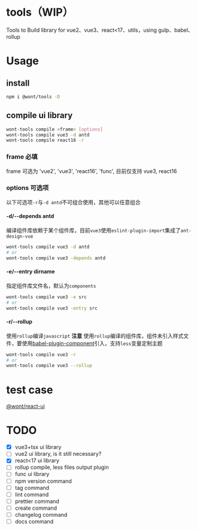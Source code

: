 # tools（WIP）

Tools to Build library for vue2、vue3、react&lt;17、utils，using gulp、babel、rollup

# Usage

## install

```bash
npm i @wont/tools -D
```

## compile ui library

```bash
wont-tools compile <frame> [options]
wont-tools compile vue3 -d antd
wont-tools compile react16 -r
```

### frame 必填

frame 可选为 'vue2', 'vue3', 'react16', 'func', 目前仅支持 vue3, react16

### options 可选项

以下可选项`-r`与`-d antd`不可组合使用，其他可以任意组合

#### -d/--depends antd

编译组件库依赖于某个组件库，目前`vue3`使用`eslint-plugin-import`集成了`ant-design-vue`

```bash
wont-tools compile vue3 -d antd
# or
wont-tools compile vue3 -depends antd
```

#### -e/--entry dirname

指定组件库文件名，默认为`components`

```bash
wont-tools compile vue3 -e src
# or
wont-tools compile vue3 -entry src
```

#### -r/--rollup

使用`rollup`编译`javascript`
**注意**
使用`rollup`编译的组件库，组件未引入样式文件，要使用[babel-plugin-component](https://www.npmjs.com/package/babel-plugin-component)引入，支持`less`变量定制主题

```bash
wont-tools compile vue3 -r
# or
wont-tools compile vue3 --rollup
```

# test case

[@wont/react-ui](https://github.com/wont-org/react-ui)

# TODO

-   [x] vue3+tsx ui library
-   [ ] vue2 ui library, is it still necessary?
-   [x] react<17 ui library
-   [ ] rollup compile, less files output plugin
-   [ ] func ui library
-   [ ] npm version command
-   [ ] tag command
-   [ ] lint command
-   [ ] prettier command
-   [ ] create command
-   [ ] changelog command
-   [ ] docs command
